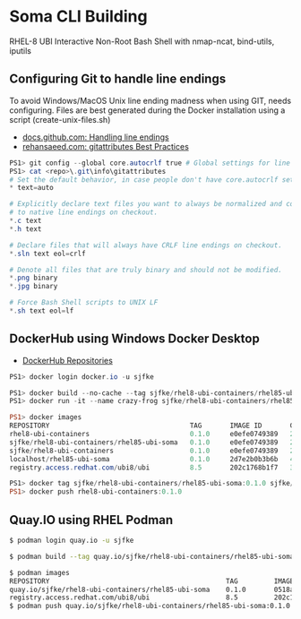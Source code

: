 # Soma CLI Building

RHEL-8 UBI Interactive Non-Root Bash Shell with nmap-ncat, bind-utils, iputils

## Configuring Git to handle line endings

To avoid Windows/MacOS Unix line ending madness when using GIT, needs configuring.
Files are best generated during the Docker installation using a script (create-unix-files.sh)

* [docs.github.com: Handling line endings](https://docs.github.com/en/get-started/getting-started-with-git/configuring-git-to-handle-line-endings)
* [rehansaeed.com: gitattributes Best Practices](https://rehansaeed.com/gitattributes-best-practices/)

```powershell
PS1> git config --global core.autocrlf true # Global settings for line endings
PS1> cat <repo>\.git\info\gitattributes
# Set the default behavior, in case people don't have core.autocrlf set.
* text=auto

# Explicitly declare text files you want to always be normalized and converted
# to native line endings on checkout.
*.c text
*.h text

# Declare files that will always have CRLF line endings on checkout.
*.sln text eol=crlf

# Denote all files that are truly binary and should not be modified.
*.png binary
*.jpg binary

# Force Bash Shell scripts to UNIX LF
*.sh text eol=lf

```

## DockerHub using Windows Docker Desktop

* [DockerHub Repositories](https://docs.docker.com/docker-hub/repos/)

```powershell
PS1> docker login docker.io -u sjfke

PS1> docker build --no-cache --tag sjfke/rhel8-ubi-containers/rhel85-ubi-soma:0.1.0 -f ./Dockerfile $pwd
PS1> docker run -it --name crazy-frog sjfke/rhel8-ubi-containers/rhel85-ubi-soma:0.1.0

PS1> docker images
REPOSITORY                                   TAG       IMAGE ID       CREATED        SIZE
rhel8-ubi-containers                         0.1.0     e0efe0749389   2 hours ago    302MB
sjfke/rhel8-ubi-containers/rhel85-ubi-soma   0.1.0     e0efe0749389   2 hours ago    302MB
sjfke/rhel8-ubi-containers                   0.1.0     e0efe0749389   2 hours ago    302MB
localhost/rhel85-ubi-soma                    0.1.0     2d7e2b0b3b6b   46 hours ago   302MB
registry.access.redhat.com/ubi8/ubi          8.5       202c1768b1f7   3 months ago   216MB

PS1> docker tag sjfke/rhel8-ubi-containers/rhel85-ubi-soma:0.1.0 sjfke/rhel8-ubi-containers:0.1.0
PS1> docker push rhel8-ubi-containers:0.1.0
```
## Quay.IO using RHEL Podman

```bash
$ podman login quay.io -u sjfke

$ podman build --tag quay.io/sjfke/rhel8-ubi-containers/rhel85-ubi-soma:0.1.0 -f ./Dockerfile $PWD

$ podman images
REPOSITORY                                            TAG         IMAGE ID      CREATED        SIZE
quay.io/sjfke/rhel8-ubi-containers/rhel85-ubi-soma    0.1.0       0518a1f14b02  2 hours ago    321 MB
registry.access.redhat.com/ubi8/ubi                   8.5         202c1768b1f7  3 months ago   235 MB
$ podman push quay.io/sjfke/rhel8-ubi-containers/rhel85-ubi-soma:0.1.0
```
